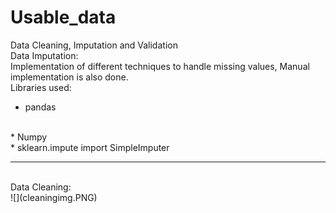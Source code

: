 # Usable_data
Data Cleaning, Imputation and Validation
<br>
Data Imputation:<br>
Implementation of different techniques to handle missing values,
Manual implementation is also done.
<br>
Libraries used:<br>
* pandas
<br>
* Numpy
<br>
* sklearn.impute import SimpleImputer
<hr>
<br>
Data Cleaning:<br>
![](cleaningimg.PNG)
